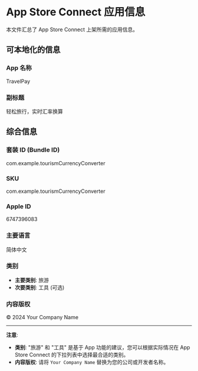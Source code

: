 # App Store Connect 应用信息

本文件汇总了 App Store Connect 上架所需的应用信息。

## 可本地化的信息

### App 名称
TravelPay

### 副标题
轻松旅行，实时汇率换算

## 综合信息

### 套装 ID (Bundle ID)
com.example.tourismCurrencyConverter

### SKU
com.example.tourismCurrencyConverter

### Apple ID
6747396083

### 主要语言
简体中文

### 类别
- **主要类别**: 旅游
- **次要类别**: 工具 (可选)

### 内容版权
© 2024 Your Company Name

---

**注意**:
- **类别**: "旅游" 和 "工具" 是基于 App 功能的建议，您可以根据实际情况在 App Store Connect 的下拉列表中选择最合适的类别。
- **内容版权**: 请将 `Your Company Name` 替换为您的公司或开发者名称。 
